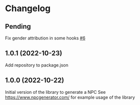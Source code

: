 # Changelog

## Pending
Fix gender attribution in some hooks [#6](https://github.com/Cellule/npc-generator/pull/6)

## 1.0.1 (2022-10-23)
Add repository to package.json

## 1.0.0 (2022-10-22)
Initial version of the library to generate a NPC
See https://www.npcgenerator.com/ for example usage of the library